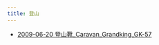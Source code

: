 ```yaml
---
title: 登山
---
```



- [2009-06-20 登山靴_Caravan_Grandking_GK-57](./../../../d/2009/06/20/登山靴_Caravan_Grandking_GK-57.md)




